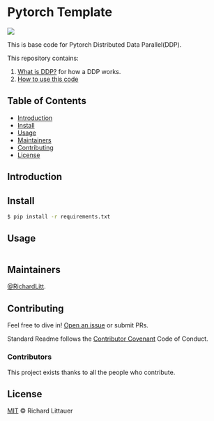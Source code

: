 # Pytorch Template

![](https://img.shields.io/badge/Pytorch-Template-orange)

This is base code for Pytorch Distributed Data Parallel(DDP).

This repository contains:

1. [What is DDP?](docs/ddp_overview.pdf) for how a DDP works.
2. [How to use this code](example-readmes/)

## Table of Contents

- [Introduction](#Introduction)
- [Install](#install)
- [Usage](#usage)
- [Maintainers](#maintainers)
- [Contributing](#contributing)
- [License](#license)

## Introduction

## Install

```sh
$ pip install -r requirements.txt
```

## Usage

```sh
```

## Maintainers

[@RichardLitt](https://github.com/RichardLitt).

## Contributing

Feel free to dive in! [Open an issue](https://github.com/RichardLitt/standard-readme/issues/new) or submit PRs.

Standard Readme follows the [Contributor Covenant](http://contributor-covenant.org/version/1/3/0/) Code of Conduct.

### Contributors

This project exists thanks to all the people who contribute. 

## License

[MIT](LICENSE) © Richard Littauer
